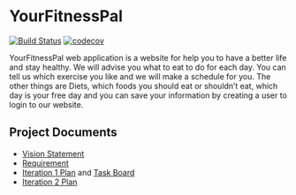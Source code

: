# YourFitnessPal
[![Build Status](https://travis-ci.com/kinkinkinxd/YourFitnessPal.svg?branch=main)](https://travis-ci.com/kinkinkinxd/YourFitnessPal)
[![codecov](https://codecov.io/gh/kinkinkinxd/YourFitnessPal/branch/main/graph/badge.svg?token=B3T7C774FS)](undefined)

YourFitnessPal web application is a website for help you to have a better life and stay healthy. We will advise you what to eat
to do for each day. You can tell us which exercise you like and we will make a schedule for you. The other things are Diets, which foods you should eat or shouldn’t eat, which day is your free day and you can save your information by creating a user to login to our website.
## Project Documents
- [Vision Statement](https://github.com/kinkinkinxd/YourFitnessPal/wiki/Vision-Statement)
- [Requirement](https://github.com/kinkinkinxd/YourFitnessPal/wiki/Requirements)
- [Iteration 1 Plan](https://github.com/kinkinkinxd/YourFitnessPal/wiki/Iteration-1-Plan) and [Task Board](https://github.com/kinkinkinxd/YourFitnessPal/projects/1)
- [Iteration 2 Plan]()
